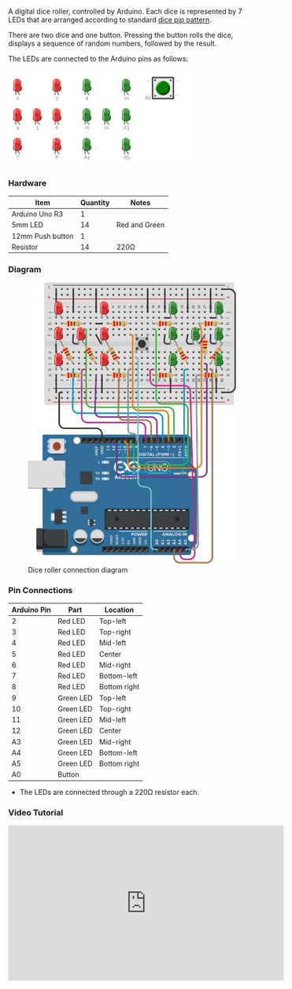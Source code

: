 A digital dice roller, controlled by Arduino. Each dice is represented by 7 LEDs
that are arranged according to standard [dice pip pattern](<https://en.wikipedia.org/wiki/Pip_(counting)>).

There are two dice and one button. Pressing the button rolls the dice, displays a sequence
of random numbers, followed by the result.

The LEDs are connected to the Arduino pins
as follows:

<img src="images/led-pins.png" alt="LED pin connections" style="width: 367px" />

### Hardware

| Item             | Quantity | Notes         |
| ---------------- | -------- | ------------- |
| Arduino Uno R3   | 1        |               |
| 5mm LED          | 14       | Red and Green |
| 12mm Push button | 1        |               |
| Resistor         | 14       | 220Ω          |

### Diagram

<figure>
    <img src="images/diagram.png" alt="diagram" style="width: 445px" />
    <figcaption>Dice roller connection diagram</figcaption>
</figure>

### Pin Connections

| Arduino Pin | Part      | Location     |
| ----------- | --------- | ------------ |
| 2           | Red LED   | Top-left     |
| 3           | Red LED   | Top-right    |
| 4           | Red LED   | Mid-left     |
| 5           | Red LED   | Center       |
| 6           | Red LED   | Mid-right    |
| 7           | Red LED   | Bottom-left  |
| 8           | Red LED   | Bottom right |
| 9           | Green LED | Top-left     |
| 10          | Green LED | Top-right    |
| 11          | Green LED | Mid-left     |
| 12          | Green LED | Center       |
| A3          | Green LED | Mid-right    |
| A4          | Green LED | Bottom-left  |
| A5          | Green LED | Bottom right |
| A0          | Button    |              |

- The LEDs are connected through a 220Ω resistor each.

### Video Tutorial

<iframe width="560" height="315" src="https://www.youtube.com/embed/HaFf48j5sMc" frameborder="0" allow="accelerometer; autoplay; encrypted-media; gyroscope; picture-in-picture" allowfullscreen></iframe>
